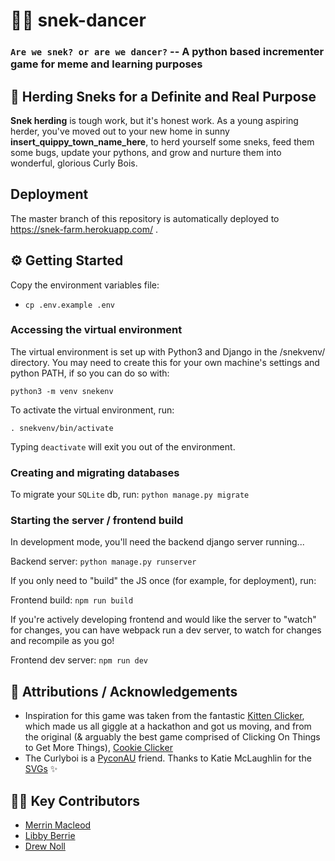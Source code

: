 # 🐍💃 snek-dancer

### `Are we snek? or are we dancer?` -- A python based incrementer game for meme and learning purposes

## 🤠 Herding Sneks for a Definite and Real Purpose

**Snek herding** is tough work, but it's honest work. As a young aspiring herder, you've moved out to your new home in sunny **insert_quippy_town_name_here**, to herd yourself some sneks, feed them some bugs, update your pythons, and grow and nurture them into wonderful, glorious Curly Bois.

## Deployment

The master branch of this repository is automatically deployed to https://snek-farm.herokuapp.com/ .

## ⚙️ Getting Started

Copy the environment variables file:
- `cp .env.example .env`

### Accessing the virtual environment

The virtual environment is set up with Python3 and Django in the /snekvenv/ directory. You may need to create this for your own machine's settings and python PATH, if so you can do so with:

`python3 -m venv snekenv`

To activate the virtual environment, run:

`. snekvenv/bin/activate`

Typing `deactivate` will exit you out of the environment.

### Creating and migrating databases

To migrate your `SQLite` db, run: `python manage.py migrate`

### Starting the server / frontend build

In development mode, you'll need the backend django server running...

Backend server: `python manage.py runserver`

If you only need to "build" the JS once (for example, for deployment), run:

Frontend build: `npm run build`

If you're actively developing frontend and would like the server to "watch" for changes, you can have webpack run a dev server, to watch for changes and recompile as you go!

Frontend dev server: `npm run dev`

## 🎉 Attributions / Acknowledgements

- Inspiration for this game was taken from the fantastic [Kitten Clicker](http://bloodrizer.ru/games/kittens/), which made us all giggle at a hackathon and got us moving, and from the original (& arguably the best game comprised of Clicking On Things to Get More Things), [Cookie Clicker](https://orteil.dashnet.org/cookieclicker/)
- The Curlyboi is a [PyconAU](https://2019.pycon-au.org) friend. Thanks to Katie McLaughlin for the [SVGs](https://github.com/glasnt/curlyboi) ✨

## 👯‍♂️ Key Contributors

- [Merrin Macleod](http://www.github.com/mermop)
- [Libby Berrie](http://www.github.com/libbyberrie)
- [Drew Noll](http://www.github.com/oheydrew)
